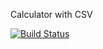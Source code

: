 Calculator with CSV

[![Build Status](https://app.travis-ci.com/jcabral99/calc2.svg?branch=main)](https://app.travis-ci.com/jcabral99/calc2)
